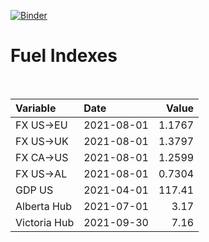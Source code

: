 [![Binder](https://mybinder.org/badge_logo.svg)](https://mybinder.org/v2/gh/AyrtonB/Global-Gas-Prices/master)

# Fuel Indexes

<br>

| Variable     | Date       |    Value |
|:-------------|:-----------|---------:|
| FX US->EU    | 2021-08-01 |   1.1767 |
| FX US->UK    | 2021-08-01 |   1.3797 |
| FX CA->US    | 2021-08-01 |   1.2599 |
| FX US->AL    | 2021-08-01 |   0.7304 |
| GDP US       | 2021-04-01 | 117.41   |
| Alberta Hub  | 2021-07-01 |   3.17   |
| Victoria Hub | 2021-09-30 |   7.16   |